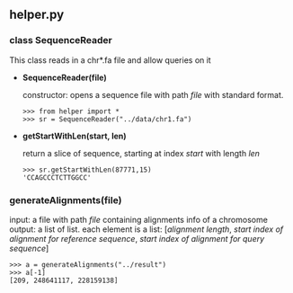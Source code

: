 ## helper.py

### class SequenceReader
This class reads in a chr*.fa file and allow queries on it

- **SequenceReader(file)**

	constructor: opens a sequence file with path *file* with standard format. 
	```
	>>> from helper import *
	>>> sr = SequenceReader("../data/chr1.fa")
	```

- **getStartWithLen(start, len)**

	return a slice of sequence, starting at index *start* with length *len*
	```
	>>> sr.getStartWithLen(87771,15)
	'CCAGCCCTCTTGGCC'
	```

### generateAlignments(file)
	
input: a file with path *file* containing alignments info of a chromosome
output: a list of list. each element is a list: [*alignment length*, *start index of alignment for reference sequence*, *start index of alignment for query sequence*]
   	
   	>>> a = generateAlignments("../result")
   	>>> a[-1]
   	[209, 248641117, 228159138]

